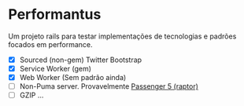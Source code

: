 # Performantus

Um projeto rails para testar implementações de tecnologias e padrões focados em performance.

- [x] Sourced (non-gem) Twitter Bootstrap
- [x] Service Worker (gem)
- [x] Web Worker (Sem padrão ainda)
- [ ]  Non-Puma server. Provavelmente [Passenger 5 (raptor)](https://github.com/phusion/passenger)
- [ ]  GZIP
...
